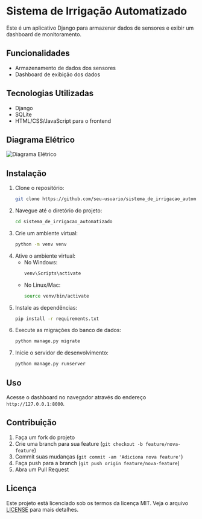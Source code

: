 # Sistema de Irrigação Automatizado

Este é um aplicativo Django para armazenar dados de sensores e exibir um dashboard de monitoramento.

## Funcionalidades

- Armazenamento de dados dos sensores
- Dashboard de exibição dos dados

## Tecnologias Utilizadas

- Django
- SQLite 
- HTML/CSS/JavaScript para o frontend

## Diagrama Elétrico


![
Diagrama Elétrico](image/electrical_diagram.jpg)


## Instalação

1. Clone o repositório:
    ```bash
    git clone https://github.com/seu-usuario/sistema_de_irrigacao_automatizado.git
    ```
2. Navegue até o diretório do projeto:
    ```bash
    cd sistema_de_irrigacao_automatizado
    ```
3. Crie um ambiente virtual:
    ```bash
    python -m venv venv
    ```
4. Ative o ambiente virtual:
    - No Windows:
        ```bash
        venv\Scripts\activate
        ```
    - No Linux/Mac:
        ```bash
        source venv/bin/activate
        ```
5. Instale as dependências:
    ```bash
    pip install -r requirements.txt
    ```
6. Execute as migrações do banco de dados:
    ```bash
    python manage.py migrate
    ```
7. Inicie o servidor de desenvolvimento:
    ```bash
    python manage.py runserver
    ```

## Uso

Acesse o dashboard no navegador através do endereço `http://127.0.0.1:8000`.

## Contribuição

1. Faça um fork do projeto
2. Crie uma branch para sua feature (`git checkout -b feature/nova-feature`)
3. Commit suas mudanças (`git commit -am 'Adiciona nova feature'`)
4. Faça push para a branch (`git push origin feature/nova-feature`)
5. Abra um Pull Request

## Licença

Este projeto está licenciado sob os termos da licença MIT. Veja o arquivo [LICENSE](LICENSE) para mais detalhes.
